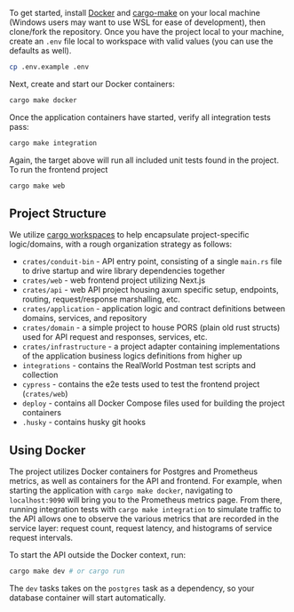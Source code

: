To get started, install [Docker](https://www.docker.com/) and [cargo-make](https://github.com/sagiegurari/cargo-make)
on your local machine (Windows users may want to use WSL for ease of development), then clone/fork the repository. Once
you have the project
local to your machine, create an `.env` file local to workspace with valid values (you can use the defaults as well).

```bash
cp .env.example .env
```

Next, create and start our Docker containers:

```bash
cargo make docker
```

Once the application containers have started, verify all integration tests pass:

```bash
cargo make integration
```

Again, the target above will run all included unit tests found in the project. To run the frontend project

```bash
cargo make web
```

## Project Structure

We utilize [cargo workspaces](https://doc.rust-lang.org/book/ch14-03-cargo-workspaces.html) to help encapsulate
project-specific logic/domains, with a rough organization strategy as follows:

- `crates/conduit-bin` - API entry point, consisting of a single `main.rs` file to drive startup and wire library
  dependencies together
- `crates/web` - web frontend project utilizing Next.js
- `crates/api` - web API project housing axum specific setup, endpoints, routing, request/response marshalling,
  etc.
- `crates/application` - application logic and contract definitions between domains, services, and repository
- `crates/domain` - a simple project to house PORS (plain old rust structs) used for API request and responses,
  services, etc.
- `crates/infrastructure` - a project adapter containing implementations of the application business logics definitions
  from
  higher up
- `integrations` - contains the RealWorld Postman test scripts and collection
- `cypress` - contains the e2e tests used to test the frontend project (`crates/web`)
- `deploy` - contains all Docker Compose files used for building the project containers
- `.husky` - contains husky git hooks

## Using Docker

The project utilizes Docker containers for Postgres and Prometheus metrics, as well as containers for the API and frontend. For example, when starting the
application with `cargo make docker`, navigating to `localhost:9090` will bring you to the Prometheus metrics page.
From there, running integration tests with `cargo make integration` to simulate traffic to the API allows one to observe
the
various
metrics that are recorded in the service layer: request count, request latency, and histograms of service request
intervals.

To start the API outside the Docker context, run:

```bash
cargo make dev # or cargo run
```

The `dev` tasks takes on the `postgres` task as a dependency, so your database container will start automatically.
